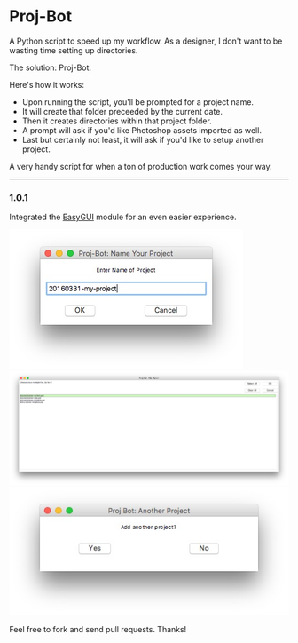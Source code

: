 # Proj-Bot

A Python script to speed up my workflow. As a designer, I don't want to be wasting time setting up directories.

The solution: Proj-Bot.

Here's how it works:

*  Upon running the script, you'll be prompted for a project name. 
*  It will create that folder preceeded by the current date. 
*  Then it creates directories within that project folder.
*  A prompt will ask if you'd like Photoshop assets imported as well.
*  Last but certainly not least, it will ask if you'd like to setup another project.

A very handy script for when a ton of production work comes your way.

***

### 1.0.1

Integrated the [EasyGUI](http://easygui.readthedocs.org/en/latest/index.html) module for an even easier experience.

![Proj-Bot Step 1](/images/proj-bot-step-1.jpg "Proj-Bot Step 1")
![Proj-Bot Step 2](/images/proj-bot-step-2.jpg "Proj-Bot Step 2")
![Proj-Bot Step 3](/images/proj-bot-step-3.jpg "Proj-Bot Step 3")

Feel free to fork and send pull requests. Thanks!